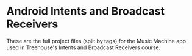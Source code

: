 # Android Intents and Broadcast Receivers
These are the full project files (split by tags) for the Music Machine app used in Treehouse's Intents and Broadcast Receivers course.
